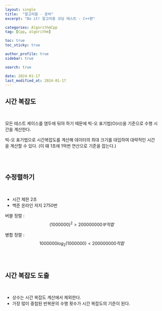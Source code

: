 ```yaml
---
layout: single
title:  "알고리즘 - 준비"
excerpt: "Do it! 알고리즘 코딩 테스트 - C++편"

categories: AlgorithmCpp
tag: [Cpp, algorithm]

toc: true
toc_sticky: true

author_profile: true
sidebar: true

search: true

date: 2024-01-17
last_modified_at: 2024-01-17
---
```


## 시간 복잡도

<br/>

모든 테스트 케이스를 염두에 둬야 하기 때문에 빅-오 표기법(O(n))을 기준으로 수행 시간을 계산한다. 

빅-오 표기법으로 시간복잡도를 계산해 데이터의 최대 크기를 대입하여 대략적인 시간을 계산할 수 있다. (이 떄 1초에 1억번 연산으로 기준을 잡는다.)

<br/><br/>

## 수정렬하기

<br/>

- 시간 제한 2초
- 백준 온라인 저지 2750번

버블 정렬 : $$(1000000)^2 > 200000000  부적합$$

병합 정렬 : $$1000000log_2(1000000) < 200000000  적합$$

<br/><br/>

## 시간 복잡도 도출



<br/>

- 상수는 시간 복잡도 계산에서 제외한다.
- 가장 많이 중첩된 반복문의 수행 횟수가 시간 복잡도의 기준이 된다.

